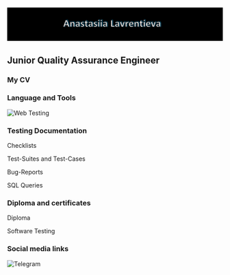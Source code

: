 <!--
**lawalina/lawalina** is a ✨ _special_ ✨ repository because its `README.md` (this file) appears on your GitHub profile.

-->
![Header](https://github.com/lawalina/lawalina/blob/main/.idea/assets/title.jpg)

## Junior Quality Assurance Engineer

### My CV

### Language and Tools
![Web Testing](https://img.shields.io/badge/-Web_Testing-<COLOR>)

### Testing Documentation

Checklists 

Test-Suites and Test-Cases

Bug-Reports

SQL Queries

### Diploma and certificates
Diploma

Software Testing

### Social media links
![![Telegram](https://img.shields.io/badge/-Telegram-<COLOR>)](http://t.me/ana_lawr)